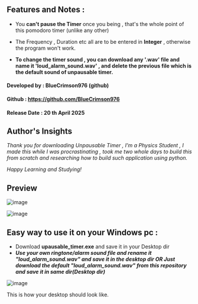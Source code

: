 ## Features and Notes : 

+ You __can't pause the Timer__ once you being , that's the whole point of this pomodoro timer (unlike any other)


+ The Frequency , Duration etc all are to be entered in __Integer__ , otherwise the program won't work. 


+ __To change the timer sound , you can download any '.wav' file and name it 'loud_alarm_sound.wav' , and delete the previous file which is the default sound of unpausable timer.__ 

#### Developed by : BlueCrimson976 (github)
#### Github : https://github.com/BlueCrimson976
#### Release Date : 20 th April 2025

## Author's Insights 

_Thank you for downloading Unpausable Timer , I'm a Physics Student , I made this while I was procrastinating , took me two whole days to build this from scratch and researching how to build such application using python._ 

_Happy Learning and Studying!_ 

## Preview 

![image](https://github.com/user-attachments/assets/4a615706-386a-48c4-aae1-21e9215b2515)

![image](https://github.com/user-attachments/assets/a46d8e77-9a9d-454c-a67c-91a9cee99658)

## Easy way to use it on your Windows pc : 

+ Download **upausable_timer.exe** and save it in your Desktop dir 
+ ***Use your own ringtone/alarm sound file and rename it "loud_alarm_sound.wav" and save it in the desktop dir OR Just download the default "loud_alarm_sound.wav" from this repository and save it in same dir(Desktop dir)*** 

![image](https://github.com/user-attachments/assets/68ccb414-d5dd-42af-a34b-90ebbf4d99af)


  This is how your desktop should look like.



